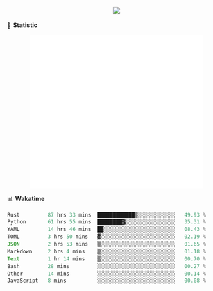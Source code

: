 <!-- https://github.com/DenverCoder1/readme-typing-svg -->
<p align="center">
<img src="https://readme-typing-svg.demolab.com?font=Orbitron&size=25&pause=1000&center=true&vCenter=true&random=false&width=600&lines=Welcome+to+my+GitHub+profile+page!" />



🌟 **Statistic**

<p align="center">
  <img width="400" align="top" src="https://github.com/fllesser/fllesser/blob/main/left.svg" />
  <img width="400" align="top" src="https://github.com/fllesser/fllesser/blob/main/right.svg" />
</p>


📊 **Wakatime**
<!--START_SECTION:waka-->

```typescript
Rust         87 hrs 33 mins  ████████████▒░░░░░░░░░░░░   49.93 %
Python       61 hrs 55 mins  ████████▓░░░░░░░░░░░░░░░░   35.31 %
YAML         14 hrs 46 mins  ██░░░░░░░░░░░░░░░░░░░░░░░   08.43 %
TOML         3 hrs 50 mins   ▓░░░░░░░░░░░░░░░░░░░░░░░░   02.19 %
JSON         2 hrs 53 mins   ▒░░░░░░░░░░░░░░░░░░░░░░░░   01.65 %
Markdown     2 hrs 4 mins    ▒░░░░░░░░░░░░░░░░░░░░░░░░   01.18 %
Text         1 hr 14 mins    ▒░░░░░░░░░░░░░░░░░░░░░░░░   00.70 %
Bash         28 mins         ░░░░░░░░░░░░░░░░░░░░░░░░░   00.27 %
Other        14 mins         ░░░░░░░░░░░░░░░░░░░░░░░░░   00.14 %
JavaScript   8 mins          ░░░░░░░░░░░░░░░░░░░░░░░░░   00.08 %
```

<!--END_SECTION:waka-->

